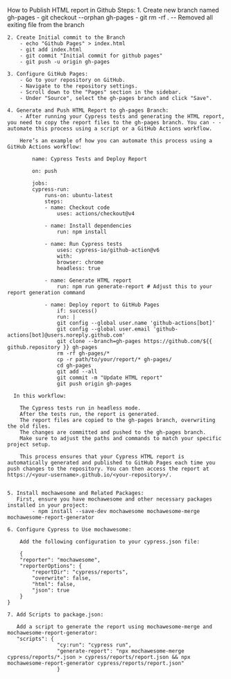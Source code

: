 How to Publish HTML report in Github
Steps:
    1. Create new branch named gh-pages
        - git checkout --orphan gh-pages
        - git rm -rf .  -- Removed all exiting file from the branch

    2. Create Initial commit to the Branch
        - echo "Github Pages" > index.html
        - git add index.html
        - git commit "Initial commit for github pages"
        - git push -u origin gh-pages
    
    3. Configure GitHub Pages:
        - Go to your repository on GitHub.
        - Navigate to the repository settings.
        - Scroll down to the "Pages" section in the sidebar.
        - Under "Source", select the gh-pages branch and click "Save".

    4. Generate and Push HTML Report to gh-pages Branch:
        - After running your Cypress tests and generating the HTML report, you need to copy the report files to the gh-pages branch. You can - - automate this process using a script or a GitHub Actions workflow.
        
        Here’s an example of how you can automate this process using a GitHub Actions workflow:

            name: Cypress Tests and Deploy Report

            on: push

            jobs:
            cypress-run:
                runs-on: ubuntu-latest
                steps:
                - name: Checkout code
                    uses: actions/checkout@v4

                - name: Install dependencies
                    run: npm install

                - name: Run Cypress tests
                    uses: cypress-io/github-action@v6
                    with:
                    browser: chrome
                    headless: true

                - name: Generate HTML report
                    run: npm run generate-report # Adjust this to your report generation command

                - name: Deploy report to GitHub Pages
                    if: success()
                    run: |
                    git config --global user.name 'github-actions[bot]'
                    git config --global user.email 'github-actions[bot]@users.noreply.github.com'
                    git clone --branch=gh-pages https://github.com/${{ github.repository }} gh-pages
                    rm -rf gh-pages/*
                    cp -r path/to/your/report/* gh-pages/
                    cd gh-pages
                    git add --all
                    git commit -m "Update HTML report"
                    git push origin gh-pages

      In this workflow:

        The Cypress tests run in headless mode.
        After the tests run, the report is generated.
        The report files are copied to the gh-pages branch, overwriting the old files.
        The changes are committed and pushed to the gh-pages branch.
        Make sure to adjust the paths and commands to match your specific project setup.

        This process ensures that your Cypress HTML report is automatically generated and published to GitHub Pages each time you push changes to the repository. You can then access the report at https://<your-username>.github.io/<your-repository>/.              
      

    5. Install mochawesome and Related Packages:
       First, ensure you have mochawesome and other necessary packages installed in your project:
            - npm install --save-dev mochawesome mochawesome-merge mochawesome-report-generator

    6. Configure Cypress to Use mochawesome:

        Add the following configuration to your cypress.json file:

        {
        "reporter": "mochawesome",
        "reporterOptions": {
            "reportDir": "cypress/reports",
            "overwrite": false,
            "html": false,
            "json": true
        }
    } 

    7. Add Scripts to package.json:

       Add a script to generate the report using mochawesome-merge and mochawesome-report-generator:
       "scripts": {
                    "cy:run": "cypress run",
                    "generate-report": "npx mochawesome-merge cypress/reports/*.json > cypress/reports/report.json && npx mochawesome-report-generator cypress/reports/report.json"
                    }
    












